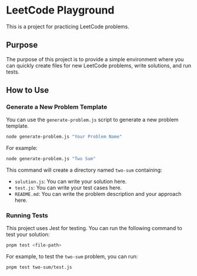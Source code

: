 # LeetCode Playground

This is a project for practicing LeetCode problems.

## Purpose

The purpose of this project is to provide a simple environment where you can quickly create files for new LeetCode problems, write solutions, and run tests.

## How to Use

### Generate a New Problem Template

You can use the `generate-problem.js` script to generate a new problem template.

```bash
node generate-problem.js "Your Problem Name"
```

For example:

```bash
node generate-problem.js "Two Sum"
```

This command will create a directory named `two-sum` containing:

- `solution.js`: You can write your solution here.
- `test.js`: You can write your test cases here.
- `README.md`: You can write the problem description and your approach here.

### Running Tests

This project uses Jest for testing. You can run the following command to test your solution:

```bash
pnpm test <file-path>
```

For example, to test the `two-sum` problem, you can run:

```bash
pnpm test two-sum/test.js
```

